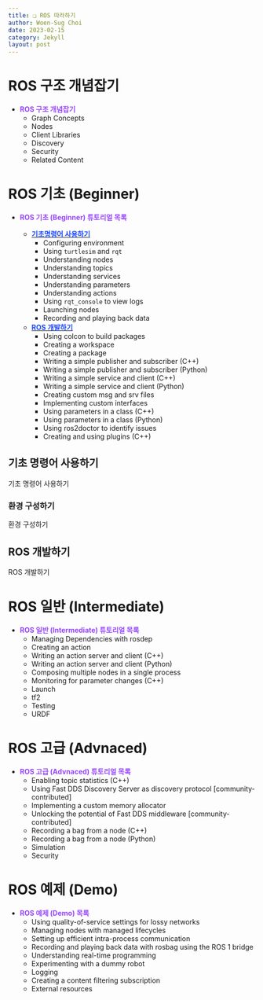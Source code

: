 ```yaml
---
title: ❑ ROS 따라하기
author: Woen-Sug Choi
date: 2023-02-15
category: Jekyll
layout: post
---
```


# **ROS 구조 개념잡기**

- <span style="color: #9645FF">**ROS 구조 개념잡기**</span>
  - Graph Concepts
  - Nodes
  - Client Libraries
  - Discovery
  - Security
  - Related Content

# **ROS 기초 (Beginner)**

- <span style="color: #9645FF">**ROS 기초 (Beginner) 튜토리얼 목록**</span>
  
  - [<span style="color: #1645FF">**기초명령어 사용하기**</span>](기초명령어-사용하기)
    - Configuring environment
    - Using `turtlesim` and `rqt`
    - Understanding nodes
    - Understanding topics
    - Understanding services
    - Understanding parameters
    - Understanding actions
    - Using `rqt_console` to view logs
    - Launching nodes
    - Recording and playing back data
  - [<span style="color: #1645FF">**ROS 개발하기**</span>](ROS-개발하기)
    - Using colcon to build packages
    - Creating a workspace
    - Creating a package
    - Writing a simple publisher and subscriber (C++)
    - Writing a simple publisher and subscriber (Python)
    - Writing a simple service and client (C++)
    - Writing a simple service and client (Python)
    - Creating custom msg and srv files
    - Implementing custom interfaces
    - Using parameters in a class (C++)
    - Using parameters in a class (Python)
    - Using ros2doctor to identify issues
    - Creating and using plugins (C++)

## 기초 명령어 사용하기

기초 명령어 사용하기

### 환경 구성하기

환경 구성하기

## ROS 개발하기

ROS 개발하기

# **ROS 일반 (Intermediate)**

- <span style="color: #9645FF">**ROS 일반 (Intermediate) 튜토리얼 목록**</span>
  - Managing Dependencies with rosdep
  - Creating an action
  - Writing an action server and client (C++)
  - Writing an action server and client (Python)
  - Composing multiple nodes in a single process
  - Monitoring for parameter changes (C++)
  - Launch
  - tf2
  - Testing
  - URDF

# **ROS 고급 (Advnaced)**

- <span style="color: #9645FF">**ROS 고급 (Advnaced) 튜토리얼 목록**</span>
  - Enabling topic statistics (C++)
  - Using Fast DDS Discovery Server as discovery protocol [community-contributed]
  - Implementing a custom memory allocator
  - Unlocking the potential of Fast DDS middleware [community-contributed]
  - Recording a bag from a node (C++)
  - Recording a bag from a node (Python)
  - Simulation
  - Security

# **ROS 예제 (Demo)**

- <span style="color: #9645FF">**ROS 예제 (Demo) 목록**</span>
  - Using quality-of-service settings for lossy networks
  - Managing nodes with managed lifecycles
  - Setting up efficient intra-process communication
  - Recording and playing back data with rosbag using the ROS 1 bridge
  - Understanding real-time programming
  - Experimenting with a dummy robot
  - Logging
  - Creating a content filtering subscription
  - External resources

